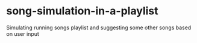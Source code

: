 # song-simulation-in-a-playlist
Simulating running songs playlist and suggesting some other songs based on user input
